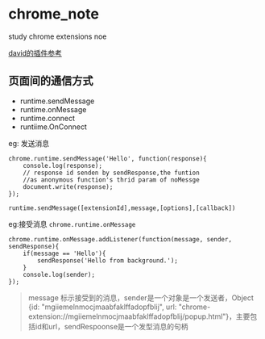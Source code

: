 # chrome_note
study chrome extensions noe


[david的插件参考](https://github.com/crispgm/)



## 页面间的通信方式 ##
- runtime.sendMessage
- runtime.onMessage
- runtime.connect
- runtiime.OnConnect

eg: 发送消息
```
chrome.runtime.sendMessage('Hello', function(response){
	console.log(response);
	// response id senden by sendResponse,the funtion
	//as anonymous function's thrid param of noMessge
    document.write(response);
});
```
`runtime.sendMessage([extensionId],message,[options],[callback])`

eg:接受消息
`chrome.runtime.onMessage`
```
chrome.runtime.onMessage.addListener(function(message, sender, sendResponse){
    if(message == 'Hello'){
        sendResponse('Hello from background.');
    }
    console.log(sender);
});
```
> message 标示接受到的消息，sender是一个对象是一个发送者，Object {id: "mgiiemelnmocjmaabfaklffadopfblij", url: "chrome-extension://mgiiemelnmocjmaabfaklffadopfblij/popup.html"}，主要包括id和url，sendRespoonse是一个发型消息的句柄
